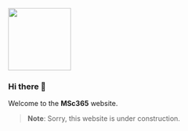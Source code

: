 <img src="https://user-images.githubusercontent.com/22813143/198872867-3341ca9a-7b17-439c-a536-cb9432d87d46.png" width="128">

### Hi there 👋

Welcome to the **MSc365** website.

<!-- 
Cloud Development and Team Collaboration on Microsoft 365, Azure, Power Platform, Azure DevOps, and GitHub.  
-->

> **Note**: Sorry, this website is under construction.

<!--
**Here are some ideas to get you started:**

🙋‍♀️ A short introduction - what is your organization all about?
🌈 Contribution guidelines - how can the community get involved?
👩‍💻 Useful resources - where can the community find your docs? Is there anything else the community should know?
🍿 Fun facts - what does your team eat for breakfast?
🧙 Remember, you can do mighty things with the power of [Markdown](https://docs.github.com/github/writing-on-github/getting-started-with-writing-and-formatting-on-github/basic-writing-and-formatting-syntax)
-->
